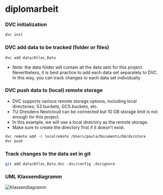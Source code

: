 # diplomarbeit

### DVC initialization

```bash
dvc init
```

### DVC add data to be tracked (folder or files)

```bash
dvc add data/Atlas_Data
```
- Note: the data folder will contain all the data sets for this project. Nevertheless, it is best practice to add each data set separately to DVC. In this way, you can track changes to each data set individually.

### DVC push data to (local) remote storage
- DVC supports various remote storage options, including local directories, S3 buckets, GCS buckets, etc.
- TU Dresdens Nextcloud can be connected but 10 GB storage limit is not enough for this project.
- In this example, we will use a local directory as the remote storage.
- Make sure to create the directory first if it doesn't exist.

```bash
dvc remote add -d localremote /Users/paula/Documents/DA/dvcstore
dvc push
```

### Track changes to the data set in git

```bash
git add data/Atlas_Data.dvc .dvc/config .dvcignore
```

### UML Klassendiagramm

![Klassendiagramm](class_diagramms/class-diagram.puml)
